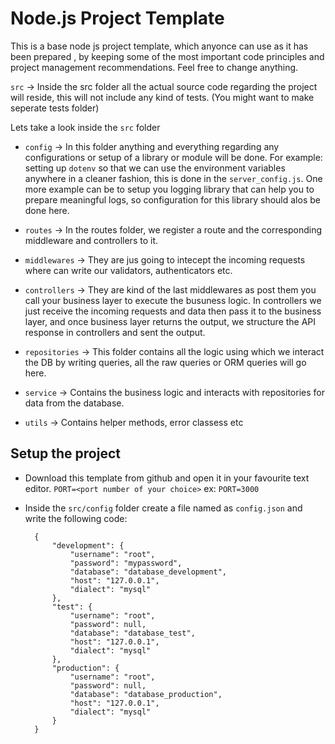 # Node.js Project Template

This is a base node js project template, which anyonce can use as it has been prepared , by keeping some of the most important code principles and project management recommendations. Feel free to change anything.

`src` &rarr; Inside the src folder all the actual source code regarding the project will reside, this will not include any kind of tests. (You might want to make seperate tests folder)

Lets take a look inside the `src` folder

- `config` &rarr; In this folder anything and everything regarding any configurations or setup of a library or module will be done. For example: setting up `dotenv` so that we can use the environment variables anywhere in a cleaner fashion, this is done in the `server_config.js`. One more example can be to setup you logging library that can help you to prepare meaningful logs, so configuration for this library should alos be done here.

- `routes` &rarr; In the routes folder, we register a route and the corresponding middleware and controllers to it.

- `middlewares` &rarr; They are jus going to intecept the incoming requests where can write our validators, authenticators etc.

- `controllers` &rarr; They are kind of the last middlewares as post them you call your business layer to execute the busuness logic. In controllers we just receive the incoming requests and data then pass it to the business layer, and once business layer returns the output, we structure the API response in controllers and sent the output.

- `repositories` &rarr; This folder contains all the logic using which we interact the DB by writing queries, all the raw queries or ORM queries will go here.

- `service` &rarr; Contains the business logic and interacts with repositories for data from the database.

- `utils` &rarr; Contains helper methods, error classess etc

## Setup the project

- Download this template from github and open it in your favourite text editor.
  ``` PORT=<port number of your choice> ```
  ex:
  ``` PORT=3000 ```

- Inside the `src/config` folder create a file named as `config.json` and write the following code:

  ```
    {
        "development": {
            "username": "root",
            "password": "mypassword",
            "database": "database_development",
            "host": "127.0.0.1",
            "dialect": "mysql"
        },
        "test": {
            "username": "root",
            "password": null,
            "database": "database_test",
            "host": "127.0.0.1",
            "dialect": "mysql"
        },
        "production": {
            "username": "root",
            "password": null,
            "database": "database_production",
            "host": "127.0.0.1",
            "dialect": "mysql"
        }
    }

  ```
